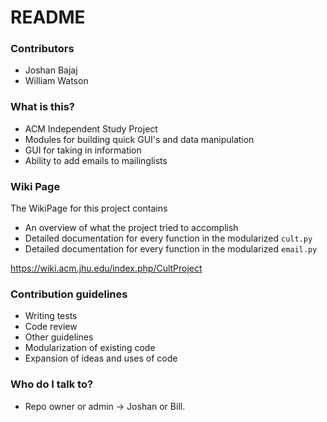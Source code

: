 # README #

### Contributors ###
* Joshan Bajaj 
* William Watson 

### What is this? ###

* ACM Independent Study Project
* Modules for building quick GUI's and data manipulation
* GUI for taking in information
* Ability to add emails to mailinglists

### Wiki Page ###

The WikiPage for this project contains
* An overview of what the project tried to accomplish
* Detailed documentation for every function in the modularized `cult.py`
* Detailed documentation for every function in the modularized `email.py`

https://wiki.acm.jhu.edu/index.php/CultProject


### Contribution guidelines ###

* Writing tests
* Code review
* Other guidelines
* Modularization of existing code
* Expansion of ideas and uses of code

### Who do I talk to? ###

* Repo owner or admin -> Joshan or Bill.

